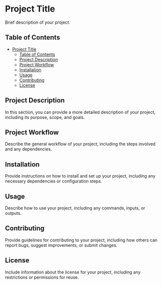 # Project Title

Brief description of your project.

## Table of Contents

- [Project Title](#project-title)
  - [Table of Contents](#table-of-contents)
  - [Project Description](#project-description)
  - [Project Workflow](#project-workflow)
  - [Installation](#installation)
  - [Usage](#usage)
  - [Contributing](#contributing)
  - [License](#license)

## Project Description

In this section, you can provide a more detailed description of your project, including its purpose, scope, and goals.

## Project Workflow

Describe the general workflow of your project, including the steps involved and any dependencies.

## Installation

Provide instructions on how to install and set up your project, including any necessary dependencies or configuration steps.

## Usage

Describe how to use your project, including any commands, inputs, or outputs.

## Contributing

Provide guidelines for contributing to your project, including how others can report bugs, suggest improvements, or submit changes.

## License

Include information about the license for your project, including any restrictions or permissions for reuse.
